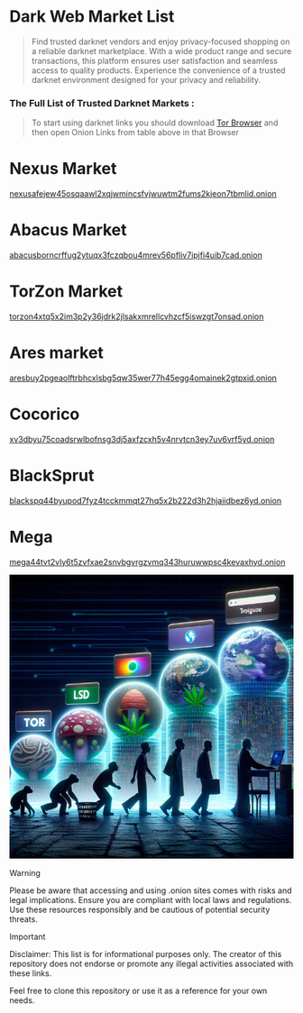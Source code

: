 # Dark Web Market List

> Find trusted darknet vendors and enjoy privacy-focused shopping on a reliable darknet marketplace. With a wide product range and secure transactions, this platform ensures user satisfaction and seamless access to quality products. Experience the convenience of a trusted darknet environment designed for your privacy and reliability.

### The Full List of Trusted Darknet Markets :

> To start using darknet links you should download [Tor Browser](https://www.torproject.org/) and then open Onion Links from table above in that Browser

# Nexus Market
[nexusafejew45osqaawl2xqjwmincsfvjwuwtm2fums2kjeon7tbmlid.onion](https://weblinkdirect.xyz/F3qZFZ?s=nexus&a=git&ref=darkwebmarketlist5qlr6)

# Abacus Market
[abacusborncrffug2ytuqx3fczqbou4mrev56pfliv7ipjfi4uib7cad.onion](https://weblinkdirect.xyz/F3qZFZ?s=abacus&a=git&ref=darkwebmarketlist5qlr6)

# TorZon Market
[torzon4xtq5x2im3p2y36jdrk2jlsakxmrellcvhzcf5iswzgt7onsad.onion](https://weblinkdirect.xyz/F3qZFZ?s=torzon&a=git&ref=darkwebmarketlist5qlr6)

# Ares market
[aresbuy2pgeaolftrbhcxlsbg5qw35wer77h45egg4omainek2gtpxid.onion](https://weblinkdirect.xyz/F3qZFZ?s=ares&a=git&ref=darkwebmarketlist5qlr6)

# Cocorico
[xv3dbyu75coadsrwlbofnsg3dj5axfzcxh5v4nrvtcn3ey7uv6vrf5yd.onion](https://weblinkdirect.xyz/F3qZFZ?s=cocorico&a=git&ref=darkwebmarketlist5qlr6)

# BlackSprut
[blackspq44byupod7fyz4tcckmmqt27hq5x2b222d3h2hjaiidbez6yd.onion](https://weblinkdirect.xyz/F3qZFZ?s=blacksprut&a=git&ref=darkwebmarketlist5qlr6)

# Mega
[mega44tvt2vly6t5zvfxae2snvbgvrgzvmq343huruwwpsc4kevaxhyd.onion](https://weblinkdirect.xyz/F3qZFZ?s=mega&a=git&ref=darkwebmarketlist5qlr6)



![ares market url](https://github.com/darkwebmarketlist5qlr6/darkwebmarketlist/raw/main/725.jpg)



> [!WARNING]
> Please be aware that accessing and using .onion sites comes with risks and legal implications. Ensure you are compliant with local laws and regulations. Use these resources responsibly and be cautious of potential security threats.

> [!IMPORTANT]
> Disclaimer: This list is for informational purposes only. The creator of this repository does not endorse or promote any illegal activities associated with these links.

Feel free to clone this repository or use it as a reference for your own needs.
